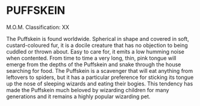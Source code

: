# PUFFSKEIN  
M.O.M. Classification: XX  
  
The Puffskein is found worldwide. Spherical in shape and covered in soft, custard-coloured fur, it is a docile creature that has no objection to being cuddled or thrown about. Easy to care for, it emits a low humming noise when contented. From time to time a very long, thin, pink tongue will emerge from the depths of the Puffskein and snake through the house searching for food. The Puffskein is a scavenger that will eat anything from leftovers to spiders, but it has a particular preference for sticking its tongue up the nose of sleeping wizards and eating their bogies. This tendency has made the Puffskein much beloved by wizarding children for many generations and it remains a highly popular wizarding pet.  
  

